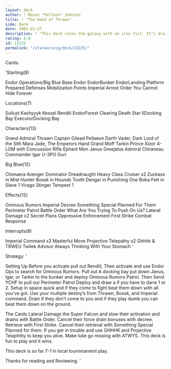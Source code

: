 ```yaml
---
layout: deck
author: ! Mason "Palleon" Johnson
title: ! "The Hand of Thrawn"
side: Dark
date: 2001-01-27
description: ! "This deck rules the galaxy with an iron fist. It’s drains cannot be stopped and in space it is invincible in battles."
rating: 4.0
id: 13225
permalink: "/starwarsccg/deck/13225/"
---
```

Cards: 

'Starting(8)

Endor Operations/Big Blue Base
Endor
EndorBunker
EndorLanding Platform
Prepared Defenses
Mobilization Points
Imperial Arrest Order
You Cannot Hide Forever

Locations(7)

Sullust
Kashyyyk
Kessel
Rendili
EndorForest Clearing
Death Star IIDocking Bay
ExecutorDocking Bay

Characters(13)

Grand Admiral Thrawn
Captain Gilead Pellaeon
Darth Vader, Dark Lord of the Sith
Mara Jade, The Emperors Hand
Grand Moff Tarkin
Prince Xizor
4-LOM with Concussion Rifle
Ephant Mon
Janus Greejatus
Admiral Chiraneau
Commander Igar
U-3PO
Guri

Big Blue(12)

Chimaera
Avenger
Dominator
Dreadnaught Heavy Class Cruiser x2
Zuckass in Mist Hunter
Bossk in Hounds Tooth
Dengar in Punishing One
Boba Fett in Slave 1
Virago
Stinger
Tempest 1

Effects(12)

Ominous Rumors
Imperial Decree
Something Special Planned For Them Perimeter Patrol
Battle Order
What Are You Trying To Push On Us?
Lateral Damage x2
Secret Plans
Oppressive Enforcement
First Strike
Combat Response


Interrupts(8)

Imperial Command x2
Masterful Move
Projective Telepathy x2
Ghhhk & TRWEU
Twilek Advisor
Always Thinking With Your Stomach   '

Strategy: '


Setting Up Before you activate pull out Rendili, Then activate and use Endor Ops to search for Ominous Rumors. Pull out A docking bay put
down Janus, Igar, or Tarkin to the bunker and deploy Ominous Rumors Patrol. Then Send YCHF to pull our Perimeter Patrol Deploy and draw a if you have to darw 1 or 2. Setup in space quick and if they come to fight beat them down with all you’ve got. Use your multiple destny’s from Thrawn, Bossk, and Imperial command. Drain if they don’t come to you and if they play dumb you can beat them down on the ground.

The Cards Lateral Damage the Super Falcon and slow their activation and drains with Battle Order. Cancel their force drain bonuses with decree. Retrieve with First Strike. Cancel their retrieval with Something Special Planned for them. If you get in trouble and use GHHHK and Projective Telaphthy to keep you alive. Make luke go missing with ATWYS. This deck is fun to play and it wins.

This deck is so far 7-1 in local tournmament play.

Thanks for reading and Reviewing.  '
